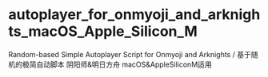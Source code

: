 # autoplayer_for_onmyoji_and_arknights_macOS_Apple_Silicon_M
Random-based Simple Autoplayer Script for Onmyoji and Arknights / 基于随机的极简自动脚本 阴阳师&amp;明日方舟 macOS&AppleSiliconM适用
